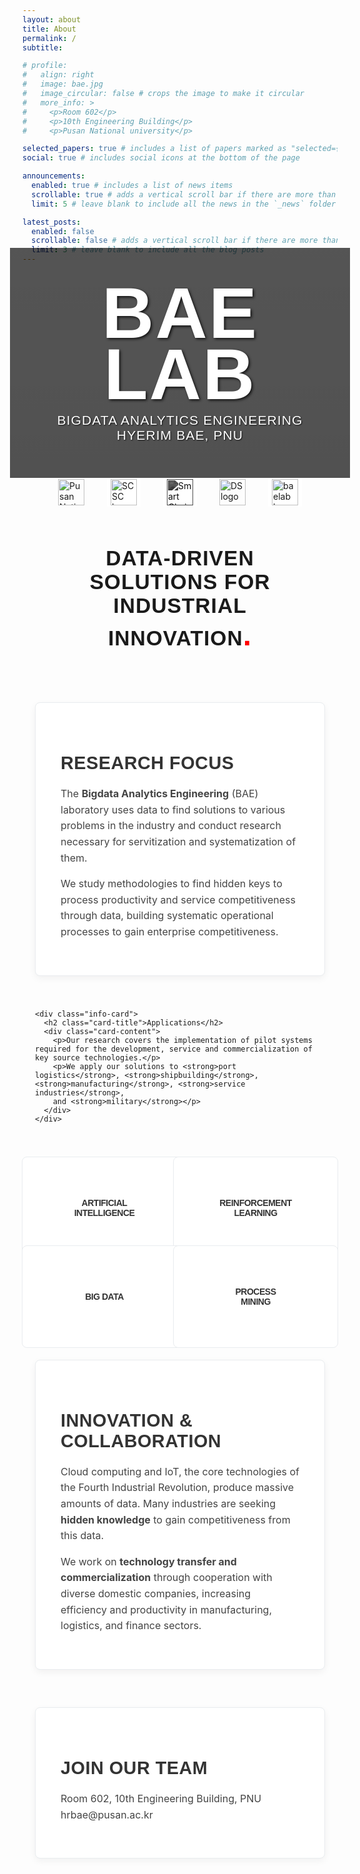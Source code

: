 ```yaml
---
layout: about
title: About
permalink: /
subtitle: 

# profile:
#   align: right
#   image: bae.jpg
#   image_circular: false # crops the image to make it circular
#   more_info: >
#     <p>Room 602</p>
#     <p>10th Engineering Building</p>
#     <p>Pusan National university</p>

selected_papers: true # includes a list of papers marked as "selected={true}"
social: true # includes social icons at the bottom of the page

announcements:
  enabled: true # includes a list of news items
  scrollable: true # adds a vertical scroll bar if there are more than 3 news items
  limit: 5 # leave blank to include all the news in the `_news` folder

latest_posts:
  enabled: false
  scrollable: false # adds a vertical scroll bar if there are more than 3 new posts items
  limit: 3 # leave blank to include all the blog posts
---
```


<style>
@import url('https://fonts.googleapis.com/css2?family=Oswald:wght@400;600;700&family=Inter:wght@400;500;600&display=swap');

.hero-section {
  padding: 56px 16px; /* further reduced height */
  margin: -40px -20px 0 -20px; /* remove bottom gap */
  text-align: center;
  position: relative;
  background: linear-gradient(rgba(0, 0, 0, 0.5), rgba(0, 0, 0, 0.7)), 
              url('https://baelab.pusan.ac.kr/sites/baelab/atchmnfl/bbs/15879/temp_1697086842004100.tmp');
  background-size: cover;
  background-position: center;
  background-attachment: fixed;
  color: white;
}

.hero-section::before {
  content: '';
  position: absolute;
  top: 0;
  left: 0;
  right: 0;
  bottom: 0;
  background: rgba(0, 0, 0, 0.3);
  z-index: 1;
}

.hero-title {
  font-family: 'Oswald', sans-serif;
  font-size: clamp(3.25rem, 12vw, 11rem); /* slightly wider visual footprint */
  font-weight: 700;
  text-transform: uppercase;
  letter-spacing: 0.02em; /* widen title spacing */
  line-height: 0.85;
  margin: 0 0 12px 0; /* tighter spacing below title */
  position: relative;
  z-index: 2;
  color: white;
  text-shadow: 2px 2px 4px rgba(0, 0, 0, 0.8);
}

.hero-colon {
  color: #ff0000;
  font-size: clamp(1.2rem, 5vw, 5rem);
}

.hero-subtitle {
  font-family: 'Oswald', sans-serif;
  font-size: clamp(0.95rem, 2.2vw, 1.8rem); /* slightly smaller to keep hero compact */
  margin: 0;
  font-weight: 400;
  letter-spacing: 0.05em;
  text-transform: uppercase;
  position: relative;
  z-index: 2;
  color: white;
  text-shadow: 1px 1px 2px rgba(0, 0, 0, 0.8);
}

.section-container {
  max-width: 1200px;
  margin: 0 auto;
  padding: 0 20px;
}

.section-grid {
  display: grid;
  grid-template-columns: repeat(auto-fit, minmax(350px, 1fr));
  gap: 40px;
  margin: 60px 0;
}

.info-card {
  background: #fff;
  border-radius: 8px;
  padding: 40px;
  box-shadow: 0 4px 12px rgba(0,0,0,0.05);
  border: 1px solid #e9ecef;
  transition: all 0.3s ease;
}

.info-card:hover {
  transform: translateY(-5px);
  box-shadow: 0 8px 25px rgba(0,0,0,0.1);
}

.card-title {
  font-family: 'Oswald', sans-serif;
  font-size: 1.8rem;
  font-weight: 600;
  color: #333 !important;
  margin-bottom: 20px;
  text-transform: uppercase;
  letter-spacing: 0.5px;
}

.card-content {
  font-family: 'Inter', sans-serif;
  font-size: 1rem;
  line-height: 1.6;
  color: #444 !important;
}

.card-content p {
  color: #444 !important;
}


.highlight-box {
  padding: 20px;
  margin: 20px 0 40px 0;
  text-align: center;
}

.highlight-text {
  font-family: 'Oswald', sans-serif;
  font-size: clamp(1.4rem, 4vw, 2.1rem);
  font-weight: 600;
  text-transform: uppercase;
  letter-spacing: 1px;
  margin: 0;
}

.tech-grid {
  display: grid;
  grid-template-columns: repeat(auto-fit, minmax(200px, 1fr));
  gap: 20px;
  margin: 40px 0;
  place-items: center;
}

.tech-item {
  background: #fff;
  border: 1px solid #e9ecef;
  padding: 20px;
  border-radius: 8px;
  text-align: center;
  color: #333;
  font-family: 'Oswald', sans-serif;
  font-weight: 600;
  text-transform: uppercase;
  letter-spacing: -0.5px;
  transition: all 0.3s ease;
  display: flex;
  align-items: center;
  justify-content: center;
  width: 100%;
  height: 100%;
  min-height: 80px;
}

.tech-item:hover {
  background: #f8f9fa;
  transform: translateY(-3px);
}

/* Logo strip under hero */
.logo-strip {
  display: flex;
  flex-wrap: wrap;
  justify-content: center;
  align-items: center;
  gap: 24px 36px;
  padding: 0 20px 24px 20px; /* remove top padding to close the gap */
  margin: 0 0 20px 0;
  background: transparent; /* make container transparent */
  border-top: none;
  border-bottom: none;
}

.logo-item img {
  height: 42px;
  max-width: 200px;
  width: auto;
  object-fit: contain;
}

.logo-item.smartchain {
  background: #ffffff; /* white background as requested */
  padding: 2px 6px; /* tighter padding */
  border-radius: 0; /* sharp corners */
  border: none;
}

/* make white logo text appear gray on white background */
.logo-item.smartchain img {
  filter: grayscale(100%) brightness(0.4);
}

/* reusable white box for specified logos */
.logo-item.boxed {
  background: #ffffff;
  padding: 2px 6px; /* tighter padding */
  border-radius: 0; /* sharp corners */
  border: none;
}

@media (max-width: 768px) {
  .hero-section {
  padding: 48px 16px; /* further reduced on mobile */
  margin: -20px -20px 0 -20px; /* remove bottom gap on mobile */
    background-attachment: scroll;
  }
  
  .section-grid {
    grid-template-columns: 1fr;
    gap: 30px;
  }
  
  .info-card {
    padding: 30px;
  }
  
  .tech-grid {
    grid-template-columns: repeat(auto-fit, minmax(150px, 1fr));
    gap: 15px;
  }

  .logo-strip {
    gap: 16px 20px;
    padding: 0 12px 16px 12px; /* remove top padding on mobile */
  }

  .logo-item img {
    height: 32px;
    max-width: 160px;
  }
}
</style>

<div class="hero-section">
  <h1 class="hero-title">BAE LAB</h1>
  <p class="hero-subtitle">BIGDATA ANALYTICS ENGINEERING</p>
  <p class="hero-subtitle">Hyerim Bae, PNU</p>
</div>

<!-- Partner/affiliation logos -->
<div class="logo-strip">
  <div class="logo-item">
    <img src="{{ '/assets/img/logo_pnu.jpg' | relative_url }}" alt="Pusan National University logo">
  </div>
  <div class="logo-item boxed">
    <img src="{{ '/assets/img/logo_scsc.png' | relative_url }}" alt="SCSC logo">
  </div>
  <div class="logo-item smartchain">
    <img src="{{ '/assets/img/logo_smartchain.png' | relative_url }}" alt="Smart Chain logo">
  </div>
  <div class="logo-item">
    <img src="{{ '/assets/img/logo_ds.png' | relative_url }}" alt="DS logo">
  </div>
  <div class="logo-item boxed">
    <img src="{{ '/assets/img/logo_baelab.png' | relative_url }}" alt="baelab logo">
  </div>
</div>

<div class="section-container">
  <div class="highlight-box">
    <p class="highlight-text">Data-Driven Solutions for Industrial Innovation<span class="hero-colon">.</span></p>
  </div>

  <div class="section-grid">
    <div class="info-card">
      <h2 class="card-title">Research Focus</h2>
      <div class="card-content">
        <p>The <strong>Bigdata Analytics Engineering</strong> (BAE) laboratory uses data to find solutions to various problems in the industry and conduct research necessary for servitization and systematization of them.</p>
        <p>We study methodologies to find hidden keys to process productivity and service competitiveness through data, building systematic operational processes to gain enterprise competitiveness.</p>
      </div>
    </div>

    <div class="info-card">
      <h2 class="card-title">Applications</h2>
      <div class="card-content">
        <p>Our research covers the implementation of pilot systems required for the development, service and commercialization of key source technologies.</p>
        <p>We apply our solutions to <strong>port logistics</strong>, <strong>shipbuilding</strong>, <strong>manufacturing</strong>, <strong>service industries</strong>,
        and <strong>military</strong></p>
      </div>
    </div>
  </div>

  <div class="tech-grid">
    <div class="tech-item">Artificial<br>Intelligence</div>
    <div class="tech-item">Reinforcement<br>Learning</div>
    <div class="tech-item">Big Data</div>
    <div class="tech-item">Process<br>Mining</div>
  </div>

  <div class="info-card">
    <h2 class="card-title">Innovation & Collaboration</h2>
    <div class="card-content">
      <p>Cloud computing and IoT, the core technologies of the Fourth Industrial Revolution, produce massive amounts of data. Many industries are seeking <strong>hidden knowledge</strong> to gain competitiveness from this data.</p>
      <p>We work on <strong>technology transfer and commercialization</strong> through cooperation with diverse domestic companies, increasing efficiency and productivity in manufacturing, logistics, and finance sectors.</p>
    </div>
  </div>

  <div style="margin-top: 60px;" class="info-card">
    <h2 class="card-title">Join Our Team</h2>
    <div class="card-content">
      <p>Room 602, 10th Engineering Building, PNU<br>
      hrbae@pusan.ac.kr</p>
    </div>
  </div>
</div>
<br>
<br>
<br>
<br>
